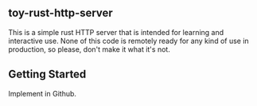 ## toy-rust-http-server

This is a simple rust HTTP server that is intended for learning and interactive use.
None of this code is remotely ready for any kind of use in production, so please, don't make it what it's not.

## Getting Started

Implement in Github.